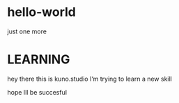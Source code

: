 # hello-world
just one more 

<h1> LEARNING </h1>

hey there this is kuno.studio
I‘m trying to learn a new skill 

hope Ill be succesful
